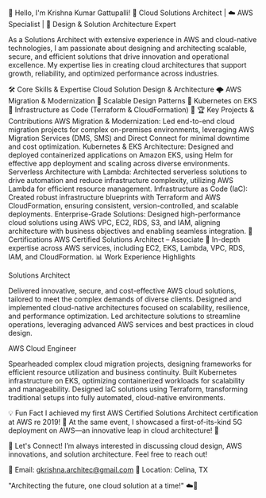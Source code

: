 

👋 Hello, I'm Krishna Kumar Gattupalli!
🎯 Cloud Solutions Architect | ☁️ AWS Specialist | 📐 Design & Solution Architecture Expert

As a Solutions Architect with extensive experience in AWS and cloud-native technologies, I am passionate about designing and architecting scalable, secure, and efficient solutions that drive innovation and operational excellence. My expertise lies in creating cloud architectures that support growth, reliability, and optimized performance across industries.

🛠️ Core Skills & Expertise
Cloud Solution Design & Architecture 🌩️
AWS Migration & Modernization 🔄
Scalable Design Patterns 📐
Kubernetes on EKS 🐳
Infrastructure as Code (Terraform & CloudFormation) 📝
🏆 Key Projects & Contributions
AWS Migration & Modernization: Led end-to-end cloud migration projects for complex on-premises environments, leveraging AWS Migration Services (DMS, SMS) and Direct Connect for minimal downtime and cost optimization.
Kubernetes & EKS Architecture: Designed and deployed containerized applications on Amazon EKS, using Helm for effective app deployment and scaling across diverse environments.
Serverless Architecture with Lambda: Architected serverless solutions to drive automation and reduce infrastructure complexity, utilizing AWS Lambda for efficient resource management.
Infrastructure as Code (IaC): Created robust infrastructure blueprints with Terraform and AWS CloudFormation, ensuring consistent, version-controlled, and scalable deployments.
Enterprise-Grade Solutions: Designed high-performance cloud solutions using AWS VPC, EC2, RDS, S3, and IAM, aligning architecture with business objectives and enabling seamless integration.
📜 Certifications
AWS Certified Solutions Architect – Associate 🏅
In-depth expertise across AWS services, including EC2, EKS, Lambda, VPC, RDS, IAM, and CloudFormation.
📊 Work Experience Highlights

Solutions Architect

Delivered innovative, secure, and cost-effective AWS cloud solutions, tailored to meet the complex demands of diverse clients.
Designed and implemented cloud-native architectures focused on scalability, resilience, and performance optimization.
Led architecture solutions to streamline operations, leveraging advanced AWS services and best practices in cloud design.

AWS Cloud Engineer

Spearheaded complex cloud migration projects, designing frameworks for efficient resource utilization and business continuity.
Built Kubernetes infrastructure on EKS, optimizing containerized workloads for scalability and manageability.
Designed IaC solutions using Terraform, transforming traditional setups into fully automated, cloud-native environments.

💡 Fun Fact
I achieved my first AWS Certified Solutions Architect certification at AWS re
2019! 🎉 At the same event, I showcased a first-of-its-kind 5G deployment on AWS—an innovative leap in cloud architecture! 🚀

💬 Let's Connect!
I’m always interested in discussing cloud design, AWS innovations, and solution architecture. Feel free to reach out!

📧 Email: gkrishna.architec@gmail.com
📍 Location: Celina, TX

"Architecting the future, one cloud solution at a time!" ☁️🚀
